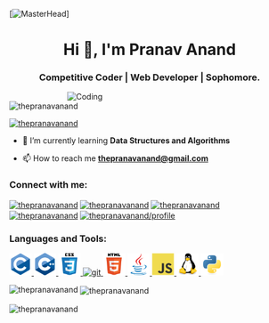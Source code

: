 [![MasterHead](https://user-images.githubusercontent.com/10498744/210012254-234538ff-d198-48aa-8964-37e6fd45d227.gif)]
<h1 align="center">Hi 👋, I'm Pranav Anand</h1>
<h3 align="center">Competitive Coder | Web Developer | Sophomore.</h3>

<img align="right" alt="Coding" width="400" src="https://images-wixmp-ed30a86b8c4ca887773594c2.wixmp.com/f/c63a355b-320b-4545-bb1a-2784c5e61b8d/d9cczgw-51fe2036-7a4c-4138-91b6-1890dae8c1a2.gif?token=eyJ0eXAiOiJKV1QiLCJhbGciOiJIUzI1NiJ9.eyJzdWIiOiJ1cm46YXBwOjdlMGQxODg5ODIyNjQzNzNhNWYwZDQxNWVhMGQyNmUwIiwiaXNzIjoidXJuOmFwcDo3ZTBkMTg4OTgyMjY0MzczYTVmMGQ0MTVlYTBkMjZlMCIsIm9iaiI6W1t7InBhdGgiOiJcL2ZcL2M2M2EzNTViLTMyMGItNDU0NS1iYjFhLTI3ODRjNWU2MWI4ZFwvZDljY3pndy01MWZlMjAzNi03YTRjLTQxMzgtOTFiNi0xODkwZGFlOGMxYTIuZ2lmIn1dXSwiYXVkIjpbInVybjpzZXJ2aWNlOmZpbGUuZG93bmxvYWQiXX0.9XbJtX5biFGjrjeIK74GZrt_bXSI96KYyxE14ddfnGY">

<p align="left"> <img src="https://komarev.com/ghpvc/?username=thepranavanand&label=Profile%20views&color=0e75b6&style=flat" alt="thepranavanand" /> </p>

<p align="left"> <a href="https://twitter.com/thepranavanand" target="blank"><img src="https://img.shields.io/twitter/follow/thepranavanand?logo=twitter&style=for-the-badge" alt="thepranavanand" /></a> </p>

- 🌱 I’m currently learning **Data Structures and Algorithms**

- 📫 How to reach me **thepranavanand@gmail.com**

<h3 align="left">Connect with me:</h3>
<p align="left">
<a href="https://twitter.com/thepranavanand" target="blank"><img align="center" src="https://raw.githubusercontent.com/rahuldkjain/github-profile-readme-generator/master/src/images/icons/Social/twitter.svg" alt="thepranavanand" height="30" width="40" /></a>
<a href="https://linkedin.com/in/thepranavanand" target="blank"><img align="center" src="https://raw.githubusercontent.com/rahuldkjain/github-profile-readme-generator/master/src/images/icons/Social/linked-in-alt.svg" alt="thepranavanand" height="30" width="40" /></a>
<a href="https://www.codechef.com/users/thepranavanand" target="blank"><img align="center" src="https://cdn.jsdelivr.net/npm/simple-icons@3.1.0/icons/codechef.svg" alt="thepranavanand" height="30" width="40" /></a>
<a href="https://www.leetcode.com/thepranavanand" target="blank"><img align="center" src="https://raw.githubusercontent.com/rahuldkjain/github-profile-readme-generator/master/src/images/icons/Social/leet-code.svg" alt="thepranavanand" height="30" width="40" /></a>
<a href="https://auth.geeksforgeeks.org/user/thepranavanand/profile" target="blank"><img align="center" src="https://raw.githubusercontent.com/rahuldkjain/github-profile-readme-generator/master/src/images/icons/Social/geeks-for-geeks.svg" alt="thepranavanand/profile" height="30" width="40" /></a>
</p>

<h3 align="left">Languages and Tools:</h3>
<p align="left"> <a href="https://www.cprogramming.com/" target="_blank" rel="noreferrer"> <img src="https://raw.githubusercontent.com/devicons/devicon/master/icons/c/c-original.svg" alt="c" width="40" height="40"/> </a> <a href="https://www.w3schools.com/cpp/" target="_blank" rel="noreferrer"> <img src="https://raw.githubusercontent.com/devicons/devicon/master/icons/cplusplus/cplusplus-original.svg" alt="cplusplus" width="40" height="40"/> </a> <a href="https://www.w3schools.com/css/" target="_blank" rel="noreferrer"> <img src="https://raw.githubusercontent.com/devicons/devicon/master/icons/css3/css3-original-wordmark.svg" alt="css3" width="40" height="40"/> </a> <a href="https://git-scm.com/" target="_blank" rel="noreferrer"> <img src="https://www.vectorlogo.zone/logos/git-scm/git-scm-icon.svg" alt="git" width="40" height="40"/> </a> <a href="https://www.w3.org/html/" target="_blank" rel="noreferrer"> <img src="https://raw.githubusercontent.com/devicons/devicon/master/icons/html5/html5-original-wordmark.svg" alt="html5" width="40" height="40"/> </a> <a href="https://www.java.com" target="_blank" rel="noreferrer"> <img src="https://raw.githubusercontent.com/devicons/devicon/master/icons/java/java-original.svg" alt="java" width="40" height="40"/> </a> <a href="https://developer.mozilla.org/en-US/docs/Web/JavaScript" target="_blank" rel="noreferrer"> <img src="https://raw.githubusercontent.com/devicons/devicon/master/icons/javascript/javascript-original.svg" alt="javascript" width="40" height="40"/> </a> <a href="https://www.linux.org/" target="_blank" rel="noreferrer"> <img src="https://raw.githubusercontent.com/devicons/devicon/master/icons/linux/linux-original.svg" alt="linux" width="40" height="40"/> </a> <a href="https://www.python.org" target="_blank" rel="noreferrer"> <img src="https://raw.githubusercontent.com/devicons/devicon/master/icons/python/python-original.svg" alt="python" width="40" height="40"/> </a> </p>

<p><img align="left" src="https://github-readme-stats.vercel.app/api/top-langs?username=thepranavanand&show_icons=true&locale=en&layout=compact" alt="thepranavanand" /></p>

<p>&nbsp;<img align="center" src="https://github-readme-stats.vercel.app/api?username=thepranavanand&show_icons=true&locale=en" alt="thepranavanand" /></p>

<p><img align="center" src="https://github-readme-streak-stats.herokuapp.com/?user=thepranavanand&" alt="thepranavanand" /></p>

